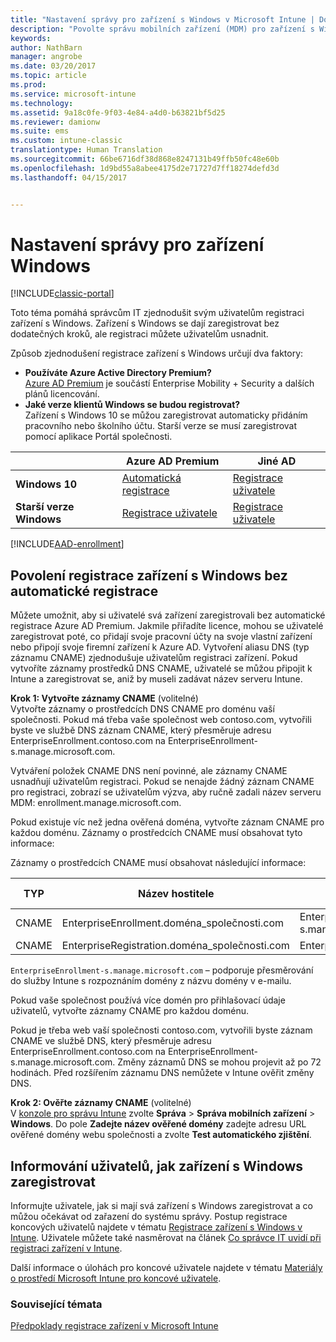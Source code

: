 ```yaml
---
title: "Nastavení správy pro zařízení s Windows v Microsoft Intune | Dokumentace Microsoftu"
description: "Povolte správu mobilních zařízení (MDM) pro zařízení s Windows pomocí služby Microsoft Intune."
keywords: 
author: NathBarn
manager: angrobe
ms.date: 03/20/2017
ms.topic: article
ms.prod: 
ms.service: microsoft-intune
ms.technology: 
ms.assetid: 9a18c0fe-9f03-4e84-a4d0-b63821bf5d25
ms.reviewer: damionw
ms.suite: ems
ms.custom: intune-classic
translationtype: Human Translation
ms.sourcegitcommit: 66be6716df38d868e8247131b49ffb50fc48e60b
ms.openlocfilehash: 1d9bd55a8abee4175d2e71727d7ff18274defd3d
ms.lasthandoff: 04/15/2017


---
```


# <a name="set-up-windows-device-management"></a>Nastavení správy pro zařízení Windows

[!INCLUDE[classic-portal](../includes/classic-portal.md)]

Toto téma pomáhá správcům IT zjednodušit svým uživatelům registraci zařízení s Windows.  Zařízení s Windows se dají zaregistrovat bez dodatečných kroků, ale registraci můžete uživatelům usnadnit.

Způsob zjednodušení registrace zařízení s Windows určují dva faktory:
- **Používáte Azure Active Directory Premium?** <br>[Azure AD Premium](https://docs.microsoft.com/azure/active-directory/active-directory-get-started-premium) je součástí Enterprise Mobility + Security a dalších plánů licencování.
- **Jaké verze klientů Windows se budou registrovat?** <br>Zařízení s Windows 10 se můžou zaregistrovat automaticky přidáním pracovního nebo školního účtu. Starší verze se musí zaregistrovat pomocí aplikace Portál společnosti.

||**Azure AD Premium**|**Jiné AD**|
|----------|---------------|---------------|  
|**Windows 10**|[Automatická registrace](#enable-windows-10-automatic-enrollment) |[Registrace uživatele](#enable-windows-enrollment-without-azure-ad-premium)|
|**Starší verze Windows**|[Registrace uživatele](#enable-windows-enrollment-without-azure-ad-premium)|[Registrace uživatele](#enable-windows-enrollment-without-azure-ad-premium)|

[!INCLUDE[AAD-enrollment](../includes/win10-automatic-enrollment-aad.md)]

## <a name="enable-windows-enrollment-without-automatic-enrollment"></a>Povolení registrace zařízení s Windows bez automatické registrace
Můžete umožnit, aby si uživatelé svá zařízení zaregistrovali bez automatické registrace Azure AD Premium. Jakmile přiřadíte licence, mohou se uživatelé zaregistrovat poté, co přidají svoje pracovní účty na svoje vlastní zařízení nebo připojí svoje firemní zařízení k Azure AD. Vytvoření aliasu DNS (typ záznamu CNAME) zjednodušuje uživatelům registraci zařízení. Pokud vytvoříte záznamy prostředků DNS CNAME, uživatelé se můžou připojit k Intune a zaregistrovat se, aniž by museli zadávat název serveru Intune.

**Krok 1: Vytvořte záznamy CNAME** (volitelné)<br>
Vytvořte záznamy o prostředcích DNS CNAME pro doménu vaší společnosti. Pokud má třeba vaše společnost web contoso.com, vytvořili byste ve službě DNS záznam CNAME, který přesměruje adresu EnterpriseEnrollment.contoso.com na EnterpriseEnrollment-s.manage.microsoft.com.

Vytváření položek CNAME DNS není povinné, ale záznamy CNAME usnadňují uživatelům registraci. Pokud se nenajde žádný záznam CNAME pro registraci, zobrazí se uživatelům výzva, aby ručně zadali název serveru MDM: enrollment.manage.microsoft.com.

Pokud existuje víc než jedna ověřená doména, vytvořte záznam CNAME pro každou doménu. Záznamy o prostředcích CNAME musí obsahovat tyto informace:

Záznamy o prostředcích CNAME musí obsahovat následující informace:

|TYP|Název hostitele|Odkazuje na|Hodnota TTL|
|--------|-------------|-------------|-------|
|CNAME|EnterpriseEnrollment.doména_společnosti.com|EnterpriseEnrollment-s.manage.microsoft.com |1 hodina|
|CNAME|EnterpriseRegistration.doména_společnosti.com|EnterpriseRegistration.windows.net|1 hodina|

`EnterpriseEnrollment-s.manage.microsoft.com` – podporuje přesměrování do služby Intune s rozpoznáním domény z názvu domény v e-mailu.

Pokud vaše společnost používá více domén pro přihlašovací údaje uživatelů, vytvořte záznamy CNAME pro každou doménu.

Pokud je třeba web vaší společnosti contoso.com, vytvořili byste záznam CNAME ve službě DNS, který přesměruje adresu EnterpriseEnrollment.contoso.com na EnterpriseEnrollment-s.manage.microsoft.com. Změny záznamů DNS se mohou projevit až po 72 hodinách. Před rozšířením záznamu DNS nemůžete v Intune ověřit změny DNS.

**Krok 2: Ověřte záznamy CNAME** (volitelné)<br>
V [konzole pro správu Intune](http://manage.microsoft.com) zvolte **Správa** &gt; **Správa mobilních zařízení** &gt; **Windows**. Do pole **Zadejte název ověřené domény** zadejte adresu URL ověřené domény webu společnosti a zvolte **Test automatického zjištění**.

## <a name="tell-users-how-to-enroll-windows-devices"></a>Informování uživatelů, jak zařízení s Windows zaregistrovat
Informujte uživatele, jak si mají svá zařízení s Windows zaregistrovat a co můžou očekávat od zařazení do systému správy.
Postup registrace koncových uživatelů najdete v tématu [Registrace zařízení s Windows v Intune](https://docs.microsoft.com/intune/enduser/enroll-your-device-in-intune-windows). Uživatele můžete také nasměrovat na článek [Co správce IT uvidí při registraci zařízení v Intune](https://docs.microsoft.com/intune/enduser/what-can-your-it-administrator-see-when-you-enroll-your-device-in-intune-windows).

Další informace o úlohách pro koncové uživatele najdete v tématu [Materiály o prostředí Microsoft Intune pro koncové uživatele](https://docs.microsoft.com/intune/deploy-use/how-to-educate-your-end-users-about-microsoft-intune).

### <a name="see-also"></a>Související témata
[Předpoklady registrace zařízení v Microsoft Intune](prerequisites-for-enrollment.md)

